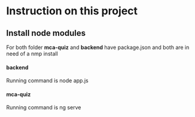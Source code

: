 # Instruction on this project

## Install node modules

For both folder **mca-quiz** and **backend** have package.json and both are in need of a nmp install

#### backend
Running command is node app.js
#### mca-quiz
Running command is ng serve